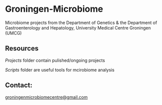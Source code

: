 # Groningen-Microbiome

Microbiome projects from the Department of Genetics & the Department of Gastroenterology and Hepatology, University Medical Centre Groningen (UMCG)


Resources
---


*Projects* folder contain pulished/ongoing projects


*Scripts* folder are useful tools for mcirobiome analysis 



Contact: 
---

groningenmicrobiomecentre@gmail.com

